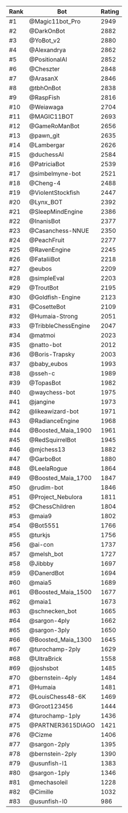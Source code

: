 Rank|Bot|Rating
---|---|---
#1|@Magic11bot_Pro|2949
#2|@DarkOnBot|2882
#3|@YoBot_v2|2880
#4|@Alexandrya|2862
#5|@PositionalAI|2852
#6|@Cheszter|2848
#7|@ArasanX|2846
#8|@tbhOnBot|2838
#9|@RaspFish|2816
#10|@Weiawaga|2704
#11|@MAGIC11BOT|2693
#12|@GameRoManBot|2656
#13|@pawn_git|2635
#14|@Lambergar|2626
#15|@duchessAI|2584
#16|@PatriciaBot|2539
#17|@simbelmyne-bot|2521
#18|@Cheng-4|2488
#19|@ViolentStockfish|2447
#20|@Lynx_BOT|2392
#21|@SleepMindEngine|2386
#22|@InanisBot|2377
#23|@Casanchess-NNUE|2350
#24|@PeachFruit|2277
#25|@RavenEngine|2245
#26|@FataliiBot|2218
#27|@eubos|2209
#28|@simpleEval|2203
#29|@TroutBot|2195
#30|@Goldfish-Engine|2123
#31|@CosetteBot|2109
#32|@Humaia-Strong|2051
#33|@TribbleChessEngine|2047
#34|@matmoi|2023
#35|@natto-bot|2012
#36|@Boris-Trapsky|2003
#37|@baby_eubos|1993
#38|@sseh-c|1989
#39|@TopasBot|1982
#40|@waychess-bot|1975
#41|@jangine|1973
#42|@likeawizard-bot|1971
#43|@RadianceEngine|1968
#44|@Boosted_Maia_1900|1961
#45|@RedSquirrelBot|1945
#46|@mjchess13|1882
#47|@GarboBot|1880
#48|@LeelaRogue|1864
#49|@Boosted_Maia_1700|1847
#50|@rudim-bot|1846
#51|@Project_Nebulora|1811
#52|@ChessChildren|1804
#53|@maia9|1802
#54|@Bot5551|1766
#55|@turkjs|1756
#56|@ai-con|1737
#57|@melsh_bot|1727
#58|@Jibbby|1697
#59|@DanerdBot|1694
#60|@maia5|1689
#61|@Boosted_Maia_1500|1677
#62|@maia1|1673
#63|@schnecken_bot|1665
#64|@sargon-4ply|1662
#65|@sargon-3ply|1650
#66|@Boosted_Maia_1300|1645
#67|@turochamp-2ply|1629
#68|@UltraBrick|1558
#69|@joshsbot|1485
#70|@bernstein-4ply|1484
#71|@Humaia|1481
#72|@LouisChess48-6K|1469
#73|@Groot123456|1444
#74|@turochamp-1ply|1436
#75|@PARTNER3615DIAGO|1421
#76|@Cizme|1406
#77|@sargon-2ply|1395
#78|@bernstein-2ply|1390
#79|@usunfish-l1|1383
#80|@sargon-1ply|1346
#81|@mechasoleil|1228
#82|@Cimille|1032
#83|@usunfish-l0|986
